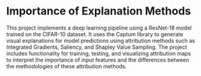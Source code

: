 # Importance of Explanation Methods

This project implements a deep learning pipeline using a ResNet-18 model trained on the CIFAR-10 dataset. It uses the Captum library to generate visual explanations for model predictions using attribution methods such as Integrated Gradients, Saliency, and Shapley Value Sampling. The project includes functionality for training, testing, and visualizing attribution maps to interpret the importance of input features and the differences between the methodologies of these attribution methods.
